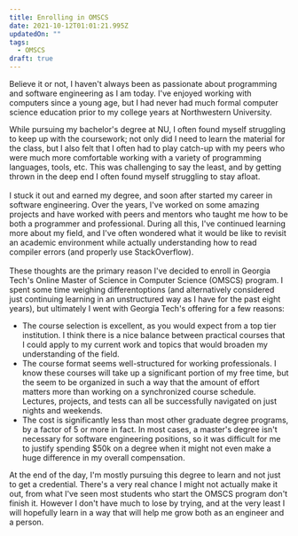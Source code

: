 ```yaml
---
title: Enrolling in OMSCS
date: 2021-10-12T01:01:21.995Z
updatedOn: ""
tags:
  - OMSCS
draft: true
---
```

Believe it or not, I haven't always been as passionate about programming and software engineering as I am today. I've enjoyed working with computers since a young age, but I had never had much formal computer science education prior to my college years at Northwestern University. 

While pursuing my bachelor's degree at NU, I often found myself struggling to keep up with the coursework; not only did I need to learn the material for the class, but I also felt that I often had to play catch-up with my peers who were much more comfortable working with a variety of programming languages, tools, etc. This was challenging to say the least, and by getting thrown in the deep end I often found myself struggling to stay afloat.\
\
I stuck it out and earned my degree, and soon after started my career in software engineering. Over the years, I've worked on some amazing projects and have worked with peers and mentors who taught me how to be both a programmer and professional. During all this, I've continued learning more about my field, and I've often wondered what it would be like to revisit an academic environment while actually understanding how to read compiler errors (and properly use StackOverflow).\
\
These thoughts are the primary reason I've decided to enroll in Georgia Tech's Online Master of Science in Computer Science (OMSCS) program. I spent some time weighing differentoptions (and alternatively considered just continuing learning in an unstructured way as I have for the past eight years), but ultimately I went with Georgia Tech's offering for a few reasons:

* The course selection is excellent, as you would expect from a top tier institution. I think there is a nice balance between practical courses that I could apply to my current work and topics that would broaden my understanding of the field.
* The course format seems well-structured for working professionals. I know these courses will take up a significant portion of my free time, but the seem to be organized in such a way that the amount of effort matters more than working on a synchronized course schedule. Lectures, projects, and tests can all be successfully navigated on just nights and weekends.
* The cost is significantly less than most other graduate degree programs, by a factor of 5 or more in fact. In most cases, a master's degree isn't necessary for software engineering positions, so it was difficult for me to justify spending $50k on a degree when it might not even make a huge difference in my overall compensation.

At the end of the day, I'm mostly pursuing this degree to learn and not just to get a credential. There's a very real chance I might not actually make it out, from what I've seen most students who start the OMSCS program don't finish it. However I don't have much to lose by trying, and at the very least I will hopefully learn in a way that will help me grow both as an engineer and a person.